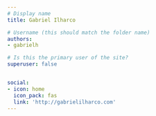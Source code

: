 ```yaml
---
# Display name
title: Gabriel Ilharco

# Username (this should match the folder name)
authors:
- gabrielh

# Is this the primary user of the site?
superuser: false


social:
- icon: home
  icon_pack: fas
  link: 'http://gabrielilharco.com'
---
```

